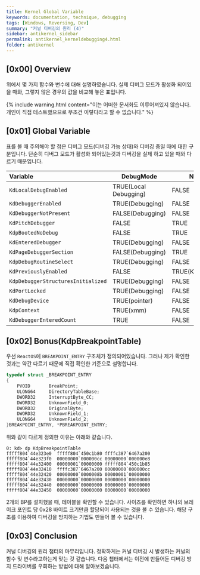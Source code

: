 ```yaml
---
title: Kernel Global Variable
keywords: documentation, technique, debugging
tags: [Windows, Reversing, Dev]
summary: "커널 디버깅의 원리 (4)"
sidebar: antikernel_sidebar
permalink: antikernel_kerneldebugging4.html
folder: antikernel
---
```


## [0x00] Overview

위에서 몇 가지 함수와 변수에 대해 설명하였습니다. 실제 디버그 모드가 활성화 되어있을 때와, 그렇지 않은 경우의 값을 비교해 놓은 표입니다.

{% include warning.html content="이는 어떠한 문서화도 이루어져있지 않습니다. 개인이 직접 테스트했으므로 무조건 이렇다라고 할 수 없습니다." %}



## [0x01] Global Variable

표를 볼 때 주의해야 할 점은 디버그 모드(디버깅 가능 상태)와 디버깅 중일 때에 대한 구분입니다. 단순히 디버그 모드가 활성화 되어있는것과 디버깅을 실제 하고 있을 때와 다르기 때문입니다.

| Variable                           | DebugMode             | NoDebugMode             |
| :--------------------------------- | --------------------- | ----------------------- |
| `KdLocalDebugEnabled`              | TRUE(Local Debugging) | FALSE                   |
| `KdDebuggerEnabled`                | TRUE(Debugging)       | FALSE                   |
| `KdDebuggerNotPresent`             | FALSE(Debugging)      | FALSE                   |
| `KdPitchDebugger`                  | FALSE                 | TRUE                    |
| `KdpBootedNoDebug`                 | FALSE                 | TRUE                    |
| `KdEnteredDebugger`                | TRUE(Debugging)       | FALSE                   |
| `KdPageDebuggerSection`            | FALSE(Debugging)      | TRUE                    |
| `KdpDebugRoutineSelect`            | TRUE(Debugging)       | FALSE                   |
| `KdPreviouslyEnabled`              | FALSE                 | TRUE(KdDebuggerEnabled) |
| `KdpDebuggerStructuresInitialized` | TRUE(Debugging)       | FALSE                   |
| `KdPortLocked`                     | TRUE(Debugging)       | FALSE                   |
| `KdDebugDevice`                    | TRUE(pointer)         | FALSE                   |
| `KdpContext`                       | TRUE(xmm)             | FALSE                   |
| `KdDebuggerEnteredCount`           | TRUE                  | FALSE                   |



## [0x02] Bonus(KdpBreakpointTable)

우선 `ReactOS`에 `BREAKPOINT_ENTRY` 구조체가 정의되어있습니다. 그러나 제가 확인한 것과는 약간 다르기 때문에 직접 확인한 기준으로 설명합니다.

```c
typedef struct _BREAKPOINT_ENTRY
{
    PVOID		BreakPoint;
    ULONG64		DirectoryTableBase;
    DWORD32		InterruptByte_CC;
    DWORD32		UnknownField_0;
    DWORD32		OriginalByte;
    DWORD32		UnknownField_1;
    ULONG64		UnknownField_2;
}BREAKPOINT_ENTRY, *PBREAKPOINT_ENTRY;
```

위와 같이 다르게 정의한 이유는 아래와 같습니다.

```
0: kd> dp KdpBreakpointTable
fffff804`44e323e0  fffff804`450c1b80 ffffc387`6467a200
fffff804`44e323f0  00000000`000000cc 00000000`000000e8
fffff804`44e32400  00000001`00000000 fffff804`450c1b85
fffff804`44e32410  ffffc387`6467a200 00000000`000000cc
fffff804`44e32420  00000000`0000008b 00000001`00000000
fffff804`44e32430  00000000`00000000 00000000`00000000
fffff804`44e32440  00000000`00000000 00000000`00000000
fffff804`44e32450  00000000`00000000 00000000`00000000
```

2개의 BP를 설치했을 때, 테이블을 확인할 수 있습니다. 사이즈를 확인하면 하나의 브레이크 포인트 당 0x28 바이트 크기만큼 할당되어 사용되는 것을 볼 수 있습니다. 해당 구조를 이용하여 디버깅을 방지하는 기법도 만들어 볼 수 있습니다.



## [0x03] Conclusion

커널 디버깅의 원리 챕터의 마무리입니다. 정확하게는 커널 디버깅 시 발생하는 커널의 함수 및 변수라고하는게 맞는 것 같습니다.  다음 챕터에서는 이전에 만들어둔 디버깅 방지 드라이버를 우회하는 방법에 대해 알아보겠습니다.

